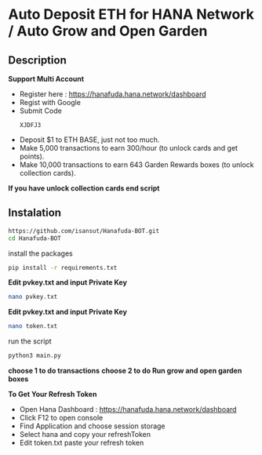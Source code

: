 # Auto Deposit ETH for HANA Network / Auto Grow and Open Garden 


## Description
**Support Multi Account**
- Register here : https://hanafuda.hana.network/dashboard
- Regist with Google
- Submit Code
  ```
  XJDFJ3
  ```
- Deposit $1 to ETH BASE, just not too much.
- Make 5,000 transactions to earn 300/hour (to unlock cards and get points).
- Make 10,000 transactions to earn 643 Garden Rewards boxes (to unlock collection cards).

**If you have unlock collection cards end script**

## Instalation
```bash
https://github.com/isansut/Hanafuda-BOT.git
cd Hanafuda-BOT
```
install the packages
```bash
pip install -r requirements.txt
```
**Edit pvkey.txt and input Private Key**
```bash
nano pvkey.txt
```
**Edit pvkey.txt and input Private Key**
```bash
nano token.txt
```
run the script
```bash
python3 main.py
```
**choose 1 to do transactions**
**choose 2 to do Run grow and open garden boxes**

**To Get Your Refresh Token**
- Open Hana Dashboard : https://hanafuda.hana.network/dashboard
- Click F12 to open console
- Find Application and choose session storage
- Select hana and copy your refreshToken
- Edit token.txt paste your refresh token

